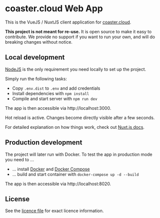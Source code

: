 # coaster.cloud Web App
This is the VueJS / NuxtJS client application for [coaster.cloud](https://coaster.cloud).

**This project is not meant for re-use.** It is open source to make it easy to contribute. We provide no support if you
want to run your own, and will do breaking changes without notice.

## Local development
[NodeJS](https://nodejs.org/en/) is the only requirement you need locally to set up the project.

Simply run the following tasks:

* Copy `.env.dist` to `.env` and add credentials
* Install dependencies with `npm install`
* Compile and start server with `npm run dev`

The app is then accessible via http://localhost:3000.

Hot reload is active. Changes become directly visible after a few seconds.

For detailed explanation on how things work, check out [Nuxt.js docs](https://nuxtjs.org).

## Production development
The project will later run with Docker. To test the app in production mode you need to ...

* ... install [Docker](https://www.docker.com) and [Docker Compose](https://docs.docker.com/compose/install/)
* ... build and start container with `docker-compose up -d --build`

The app is then accessible via http://localhost:8020.

## License
See the [licence file](./LICENSE.md) for exact licence information.
